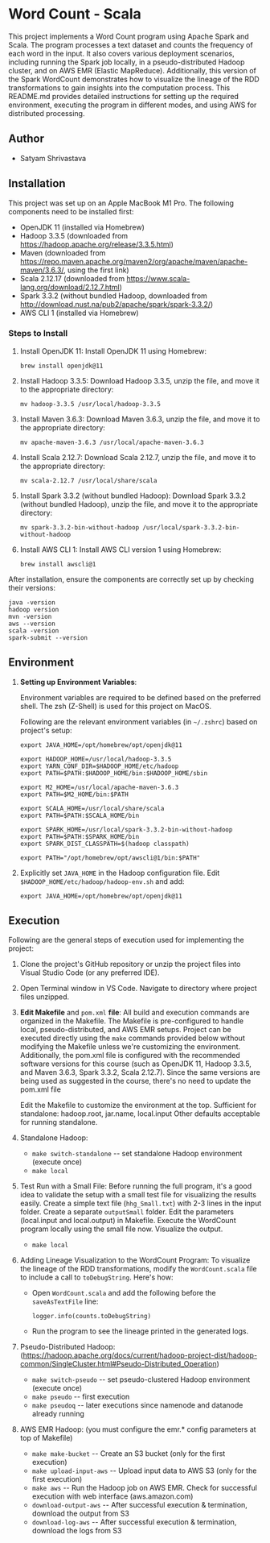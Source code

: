 # Word Count - Scala

This project implements a Word Count program using Apache Spark and Scala. The program processes a text dataset and counts the frequency of each word in the input. It also covers various deployment scenarios, including running the Spark job locally, in a pseudo-distributed Hadoop cluster, and on AWS EMR (Elastic MapReduce). Additionally, this version of the Spark WordCount demonstrates how to visualize the lineage of the RDD transformations to gain insights into the computation process. This README.md provides detailed instructions for setting up the required environment, executing the program in different modes, and using AWS for distributed processing.

Author
-----------
- Satyam Shrivastava

Installation
------------
This project was set up on an Apple MacBook M1 Pro. The following components need to be installed first:
- OpenJDK 11 (installed via Homebrew)
- Hadoop 3.3.5 (downloaded from https://hadoop.apache.org/release/3.3.5.html)
- Maven (downloaded from https://repo.maven.apache.org/maven2/org/apache/maven/apache-maven/3.6.3/, using the first link)
- Scala 2.12.17 (downloaded from https://www.scala-lang.org/download/2.12.7.html)
- Spark 3.3.2 (without bundled Hadoop, downloaded from http://download.nust.na/pub2/apache/spark/spark-3.3.2/)
- AWS CLI 1 (installed via Homebrew)

### Steps to Install

1) Install OpenJDK 11: Install OpenJDK 11 using Homebrew:

   `brew install openjdk@11`

2) Install Hadoop 3.3.5: Download Hadoop 3.3.5, unzip the file, and move it to the appropriate directory:

   `mv hadoop-3.3.5 /usr/local/hadoop-3.3.5`

3) Install Maven 3.6.3: Download Maven 3.6.3, unzip the file, and move it to the appropriate directory:

   `mv apache-maven-3.6.3 /usr/local/apache-maven-3.6.3`

4) Install Scala 2.12.7: Download Scala 2.12.7, unzip the file, and move it to the appropriate directory:

   `mv scala-2.12.7 /usr/local/share/scala`

5) Install Spark 3.3.2 (without bundled Hadoop): Download Spark 3.3.2 (without bundled Hadoop), unzip the file, and move it to the appropriate directory:

   `mv spark-3.3.2-bin-without-hadoop /usr/local/spark-3.3.2-bin-without-hadoop`

6) Install AWS CLI 1: Install AWS CLI version 1 using Homebrew:

   `brew install awscli@1`

After installation, ensure the components are correctly set up by checking their versions:
```
java -version
hadoop version
mvn -version
aws --version
scala -version
spark-submit --version
```

Environment
-----------
1) **Setting up Environment Variables**:

   Environment variables are required to be defined based on the preferred shell. The zsh (Z-Shell) is used for this project on MacOS.

   Following are the relevant environment variables (in `~/.zshrc`) based on project's setup:

   ```
   export JAVA_HOME=/opt/homebrew/opt/openjdk@11

   export HADOOP_HOME=/usr/local/hadoop-3.3.5
   export YARN_CONF_DIR=$HADOOP_HOME/etc/hadoop
   export PATH=$PATH:$HADOOP_HOME/bin:$HADOOP_HOME/sbin

   export M2_HOME=/usr/local/apache-maven-3.6.3
   export PATH=$M2_HOME/bin:$PATH

   export SCALA_HOME=/usr/local/share/scala
   export PATH=$PATH:$SCALA_HOME/bin

   export SPARK_HOME=/usr/local/spark-3.3.2-bin-without-hadoop
   export PATH=$PATH:$SPARK_HOME/bin
   export SPARK_DIST_CLASSPATH=$(hadoop classpath)
   
   export PATH="/opt/homebrew/opt/awscli@1/bin:$PATH"
   ```

2) Explicitly set `JAVA_HOME` in the Hadoop configuration file. Edit `$HADOOP_HOME/etc/hadoop/hadoop-env.sh` and add:

   `export JAVA_HOME=/opt/homebrew/opt/openjdk@11`

Execution
---------
Following are the general steps of execution used for implementing the project:

1) Clone the project's GitHub repository or unzip the project files into Visual Studio Code (or any preferred IDE).

2) Open Terminal window in VS Code. Navigate to directory where project files unzipped.

3) **Edit Makefile** and `pom.xml` **file**:
   All build and execution commands are organized in the Makefile. The Makefile is pre-configured to handle local, pseudo-distributed, and AWS EMR setups. Project can be executed directly using the `make` commands provided below without modifying the Makefile unless we're customizing the environment.
   Additionally, the pom.xml file is configured with the recommended software versions for this course (such as OpenJDK 11, Hadoop 3.3.5, and Maven 3.6.3, Spark 3.3.2, Scala 2.12.7). Since the same versions are being used as suggested in the course, there's no need to update the pom.xml file
   
   Edit the Makefile to customize the environment at the top.
	Sufficient for standalone: hadoop.root, jar.name, local.input
	Other defaults acceptable for running standalone.

4) Standalone Hadoop:
	- `make switch-standalone`		-- set standalone Hadoop environment (execute once)
	- `make local`

5) Test Run with a Small File:
   Before running the full program, it's a good idea to validate the setup with a small test file for visualizing the results easily. Create a simple text file (`hhg_Small.txt`) with 2-3 lines in the input folder. Create a separate `outputSmall` folder. Edit the parameters (local.input and local.output) in Makefile. Execute the WordCount program locally using the small file now. Visualize the output.
	- `make local`

6) Adding Lineage Visualization to the WordCount Program:
   To visualize the lineage of the RDD transformations, modify the `WordCount.scala` file to include a call to `toDebugString`. Here's how:
   	- Open `WordCount.scala` and add the following before the `saveAsTextFile` line:

   	  `logger.info(counts.toDebugString)`
   	
    - Run the program to  see the lineage printed in the generated logs.

7) Pseudo-Distributed Hadoop: (https://hadoop.apache.org/docs/current/hadoop-project-dist/hadoop-common/SingleCluster.html#Pseudo-Distributed_Operation)
	- `make switch-pseudo`			-- set pseudo-clustered Hadoop environment (execute once)
	- `make pseudo`					-- first execution
	- `make pseudoq`				-- later executions since namenode and datanode already running

8) AWS EMR Hadoop: (you must configure the emr.* config parameters at top of Makefile)
	- `make make-bucket`			-- Create an S3 bucket (only for the first execution)
	- `make upload-input-aws`		-- Upload input data to AWS S3 (only for the first execution)
	- `make aws`					-- Run the Hadoop job on AWS EMR. Check for successful execution with web interface (aws.amazon.com)
	- `download-output-aws`		-- After successful execution & termination, download the output from S3
 	- `download-log-aws`		-- After successful execution & termination, download the logs from S3